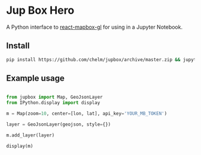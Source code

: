# Jup Box Hero

A Python interface to [react-mapbox-gl](https://github.com/alex3165/react-mapbox-gl) for using in a Jupyter Notebook. 

## Install

```bash
pip install https://github.com/chelm/jupbox/archive/master.zip && jupyter nbextension enable --py jupbox
```

## Example usage 

```python

from jupbox import Map, GeoJsonLayer
from IPython.display import display

m = Map(zoom=10, center=[lon, lat], api_key='YOUR_MB_TOKEN')

layer = GeoJsonLayer(geojson, style={})

m.add_layer(layer)

display(m)
```
